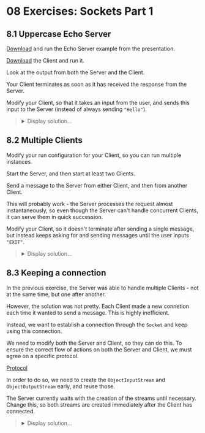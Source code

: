 
# 08 Exercises: Sockets Part 1 

## 8.1 Uppercase Echo Server

[Download](\08%20Sockets%201\Examples\Server.java) and run the Echo Server example from the presentation.

[Download](\08%20Sockets%201\Examples\Client.java) the Client and run it. 

Look at the output from both the Server and the Client.

Your Client terminates as soon as it has received the response from the Server.

Modify your Client, so that it takes an input from the user, and sends this input to the Server (instead of always sending `"Hello"`).

<blockquote>
<details>
<summary>Display solution...</summary>

```java
import java.io.IOException;
import java.io.ObjectInputStream;
import java.io.ObjectOutputStream;
import java.net.Socket;
import java.util.Scanner;

public class Client
{
    public static void main(String[] args)
    {
        Scanner scanner = new Scanner(System.in);

        try
        {
            Socket socket = new Socket("localhost", 2910);

            System.out.println("Enter a string to send to the server");
            String stringToSend = scanner.nextLine();

            ObjectOutputStream outToServer = new ObjectOutputStream(socket.getOutputStream());
            outToServer.writeObject(stringToSend);

            ObjectInputStream inFromServer = new ObjectInputStream(socket.getInputStream());
            String o = (String) inFromServer.readObject();

            System.out.println(o);
        }
        catch (IOException | ClassNotFoundException e)
        {
            throw new RuntimeException(e);
        }
    }
}
```
</details>
</blockquote>

## 8.2 Multiple Clients

Modify your run configuration for your Client, so you can run multiple instances.

Start the Server, and then start at least two Clients. 

Send a message to the Server from either Client, and then from another Client.

This will probably work - the Server processes the request almost instantaneously, so even though the Server can't handle concurrent Clients, it can serve them in quick succession.

Modify your Client, so it doesn't terminate after sending a single message, but instead keeps asking for and sending messages until the user inputs `"EXIT"`.

<blockquote>
<details>
<summary>Display solution...</summary>

```java
import java.io.IOException;
import java.io.ObjectInputStream;
import java.io.ObjectOutputStream;
import java.net.Socket;
import java.util.Scanner;

public class Client
{
    public static void main(String[] args)
    {
        Scanner scanner = new Scanner(System.in);

        try
        {
            Socket socket = null;
            while (true)
            {
                System.out.println("Enter a string to send to the server");
                String stringToSend = scanner.nextLine();
                if (stringToSend.equals("EXIT"))
                {
                    break;
                }
                socket = new Socket("localhost", 2910);

                ObjectOutputStream outToServer = new ObjectOutputStream(socket.getOutputStream());
                outToServer.writeObject(stringToSend);

                ObjectInputStream inFromServer = new ObjectInputStream(socket.getInputStream());
                String o = (String) inFromServer.readObject();

                System.out.println(o);
            }
            socket.close();
        }
        catch (IOException | ClassNotFoundException e)
        {
            throw new RuntimeException(e);
        }
    }
}
```
</details>
</blockquote>

## 8.3 Keeping a connection

In the previous exercise, the Server was able to handle multiple Clients - not at the same time, but one after another.

However, the solution was not pretty. Each Client made a new connetion each time it wanted to send a message. This is highly inefficient.

Instead, we want to establish a connection through the `Socket` and keep using this connection.

We need to modify both the Server and Client, so they can do this. To ensure the correct flow of actions on both the Server and Client, we must agree on a specific protocol.

[Protocol](\GitHub\08%20Sockets%201\Images\Echo%20Server%20Protocol.png)


In order to do so, we need to create the `ObjectInputStream` and `ObjectOutputStream` early, and reuse those.

The Server currently waits with the creation of the streams until necessary. Change this, so both streams are created immediately after the Client has connected.


<blockquote>
<details>
<summary>Display solution...</summary>

```java
import java.io.IOException;
import java.io.ObjectInputStream;
import java.io.ObjectOutputStream;
import java.net.Socket;
import java.util.Scanner;

public class Client
{
    public static void main(String[] args)
    {
        Scanner scanner = new Scanner(System.in);

        try
        {
            Socket socket = null;
            while (true)
            {
                System.out.println("Enter a string to send to the server");
                String stringToSend = scanner.nextLine();
                if (stringToSend.equals("EXIT"))
                {
                    break;
                }
                socket = new Socket("localhost", 2910);

                ObjectOutputStream outToServer = new ObjectOutputStream(socket.getOutputStream());
                outToServer.writeObject(stringToSend);

                ObjectInputStream inFromServer = new ObjectInputStream(socket.getInputStream());
                String o = (String) inFromServer.readObject();

                System.out.println(o);
            }
            socket.close();
        }
        catch (IOException | ClassNotFoundException e)
        {
            throw new RuntimeException(e);
        }
    }
}
```
</details>
</blockquote>